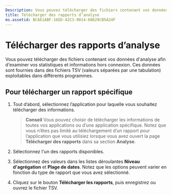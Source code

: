 ```yaml
---
Description: Vous pouvez télécharger des fichiers contenant vos données d’analyse afin d’examiner vos statistiques et informations hors connexion.
title: Télécharger des rapports d’analyse
ms.assetid: BCA61ABF-16ED-42C3-9014-68629CB5A24F
---
```


# Télécharger des rapports d’analyse


Vous pouvez télécharger des fichiers contenant vos données d'analyse afin d'examiner vos statistiques et informations hors connexion. Ces données sont fournies dans des fichiers TSV (valeurs séparées par une tabulation) exploitables dans différents programmes.

## Pour télécharger un rapport spécifique

1.  Tout d’abord, sélectionnez l’application pour laquelle vous souhaitez télécharger des informations.

    > **Conseil** Vous pouvez choisir de télécharger les informations de toutes vos applications ou d’une application spécifique. Notez que vous n’êtes pas limité au téléchargement d’un rapport pour l’application que vous utilisiez lorsque vous avez ouvert la page **Télécharger des rapports** dans sa section **Analyse**.

2.  Sélectionnez l'un des rapports disponibles.

3.  Sélectionnez des valeurs dans les listes déroulantes **Niveau d'agrégation** et **Plage de dates**. Notez que les options peuvent varier en fonction du type de rapport que vous avez sélectionné.

4.  Cliquez sur le bouton **Télécharger les rapports**, puis enregistrez ou ouvrez le fichier TSV.
<!--HONumber=Mar16_HO1-->
